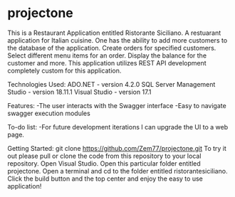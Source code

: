 # projectone
This is a Restaurant Application entitled Ristorante Siciliano. A restuarant application for Italian cuisine. 
One has the ability to add more customers to the database of the application. Create orders for specified 
customers. Select different menu items for an order. Display the balance for the customer and more. 
This application utilizes REST API development completely custom for this application. 


Technologies Used:
ADO.NET - version 4.2.0
SQL Server Management Studio - version 18.11.1
Visual Studio - version 17.1

Features:
-The user interacts with the Swagger interface
-Easy to navigate swagger execution modules

To-do list:
-For future development iterations I can upgrade the UI to a web page.

Getting Started:
git clone https://github.com/Zem77/projectone.git
To try it out please pull or clone the code from this repository to your local repository. Open Visual Studio. Open 
this particular folder entitled projectone. Open a terminal and cd to the folder entitled ristorantesiciliano.
Click the build button and the top center and enjoy the easy to use application!
